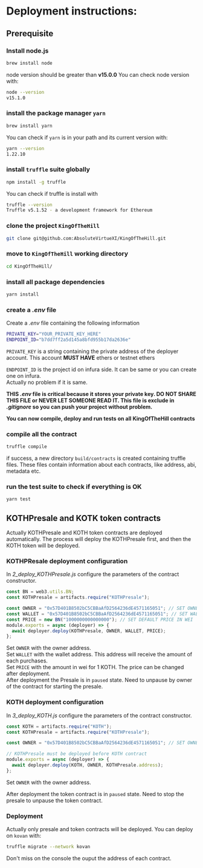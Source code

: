 # Deployment instructions:

## Prerequisite

### Install node.js

```zsh
brew install node
```

node version should be greater than **v15.0.0**
You can check node version with:

```zsh
node --version
v15.1.0
```

### install the package manager `yarn`

```zsh
brew install yarn
```

You can check if `yarn` is in your path and its current version with:

```zsh
yarn --version
1.22.10
```

### install `truffle` suite globally

```zsh
npm install -g truffle
```

You can check if truffle is install with

```zsh
truffle --version
Truffle v5.1.52 - a development framework for Ethereum
```

### clone the project `KingOfTheHill`

```zsh
git clone git@github.com:AbsoluteVirtueXI/KingOfTheHill.git
```

### move to `KingOfTheHill` working directory

```zsh
cd KingOfTheHill/
```

### install all package dependencies

```zsh
yarn install
```

### create a _.env_ file

Create a _.env_ file containing the following information

```zsh
PRIVATE_KEY="YOUR_PRIVATE_KEY_HERE"
ENDPOINT_ID="b7dd7ff2a5d145a8bfd955b17da2636e"
```

`PRIVATE_KEY` is a string containing the private address of the deployer account.
This account **MUST HAVE** ethers or testnet ethers

`ENDPOINT_ID` is the project id on infura side. It can be same or you can create one on infura.  
Actually no problem if it is same.

**THIS _.env_ file is critical because it stores your private key. DO NOT SHARE THIS FILE or NEVER LET SOMEONE READ IT. This file is exclude in _.gitignore_ so you can push your project without problem.**

**You can now compile, deploy and run tests on all KingOfTheHill contracts**

### compile all the contract

```zsh
truffle compile
```

if success, a new directory `build/contracts` is created containing truffle files.
These files contain information about each contracts, like address, abi, metadata etc.

### run the test suite to check if everything is OK

```zsh
yarn test
```

## KOTHPresale and KOTK token contracts

Actually KOTHPresale and KOTH token contracts are deployed automatically.
The process will deploy the KOTHPresale first, and then the KOTH token will be deployed.

### KOTHPResale deployment configuration

In _2_deploy_KOTHPresale.js_ configure the parameters of the contract constructor.

```js
const BN = web3.utils.BN;
const KOTHPresale = artifacts.require("KOTHPresale");

const OWNER = "0x57D401B8502bC5CBBaAfD2564236dE4571165051"; // SET OWNER HERE
const WALLET = "0x57D401B8502bC5CBBaAfD2564236dE4571165051"; // SET WALLET HERE
const PRICE = new BN("1000000000000000"); // SET DEFAULT PRICE IN WEI
module.exports = async (deployer) => {
  await deployer.deploy(KOTHPresale, OWNER, WALLET, PRICE);
};
```

Set `OWNER` with the owner address.  
Set `WALLET` with the wallet address. This address will receive the amount of each purchases.  
Set `PRICE` with the amount in wei for 1 KOTH. The price can be changed after deployment.  
After deployment the Presale is in `paused` state. Need to unpause by owner of the contract for starting the presale.

### KOTH deployment configuration

In _3_deploy_KOTH.js_ configure the parameters of the contract constructor.

```js
const KOTH = artifacts.require("KOTH");
const KOTHPresale = artifacts.require("KOTHPresale");

const OWNER = "0x57D401B8502bC5CBBaAfD2564236dE4571165051"; // SET OWNER HERE

// KOTHPresale must be deployed before KOTH contract
module.exports = async (deployer) => {
  await deployer.deploy(KOTH, OWNER, KOTHPresale.address);
};
```

Set `OWNER` with the owner address.

After deployment the token contract is in `paused` state. Need to stop the presale to unpause the token contract.

### Deployment

Actually only presale and token contracts will be deployed.
You can deploy on `kovan` with:

```zsh
truffle migrate --network kovan
```

Don't miss on the console the ouput the address of each contract.
